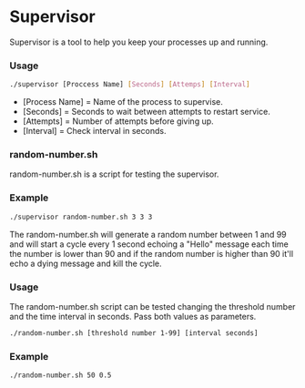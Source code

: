 # Supervisor

Supervisor is a tool to help you keep your processes up and running.

### Usage
```bash
./supervisor [Proccess Name] [Seconds] [Attemps] [Interval]
```
* [Process Name] = Name of the process to supervise.
* [Seconds] = Seconds to wait between attempts to restart service.
* [Attempts] = Number of attempts before giving up.
* [Interval] = Check interval in seconds.

### random-number.sh

random-number.sh is a script for testing the supervisor.
### Example
```bash
./supervisor random-number.sh 3 3 3
```
The random-number.sh will generate a random number between 1 and 99 and will start a cycle every 1 second echoing a "Hello" message each time the number is lower than 90 and if the random number is higher than 90 it'll echo a dying message and kill the cycle.

### Usage
The random-number.sh script can be tested changing the threshold number and the time interval in seconds. Pass both values as parameters.
```bash
./random-number.sh [threshold number 1-99] [interval seconds]
```


### Example
```bash
./random-number.sh 50 0.5
```
